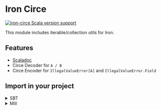 # Iron Circe

[![iron-circe Scala version support](https://index.scala-lang.org/iltotore/iron/iron-circe/latest-by-scala-version.svg)](https://index.scala-lang.org/iltotore/iron/iron-circe)

This module includes iterable/collection utils for Iron.

## Features

- [Scaladoc](https://iltotore.github.io/iron/scaladoc/api/io/github/iltotore/iron/circe.html)
- Circe Decoder for `A / B`
- Circe Encoder for `IllegalValueError[A]` and `IllegalValueError.Field`

## Import in your project

<details>
<summary>SBT</summary>

```scala
libraryDependencies += "io.github.iltotore" %% "iron-circe" % "version"
```

</details>

<details>
<summary>Mill</summary>

```scala
ivy"io.github.iltotore::iron-circe:version"
```

</details>
